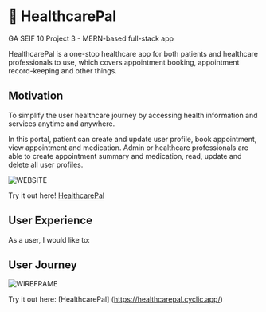 # :hospital: HealthcarePal
GA SEIF 10 Project 3 - MERN-based full-stack app

HealthcarePal is a one-stop healthcare app for both patients and healthcare professionals to use, which covers appointment booking, appointment record-keeping and other things. 

## Motivation
To simplify the user healthcare journey by accessing health information and services anytime and anywhere.

In this portal, patient can create and update user profile, book appointment, view appointment and medication. Admin or healthcare professionals are able to create appointment summary and medication, read, update and delete all user profiles.


![WEBSITE](website.png)

Try it out here!  [HealthcarePal](https://healthcarepal.cyclic.app/)

## User Experience
As a user, I would like to:

## User Journey
![WIREFRAME](wireframe.png)

Try it out here: [HealthcarePal] (https://healthcarepal.cyclic.app/)

